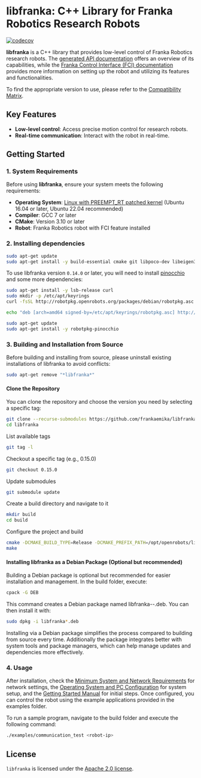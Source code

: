 # libfranka: C++ Library for Franka Robotics Research Robots

[![codecov][codecov-status]][codecov]

**libfranka** is a C++ library that provides low-level control of Franka Robotics research robots. The [generated API documentation][api-docs] offers an overview of its capabilities, while the [Franka Control Interface (FCI) documentation][fci-docs] provides more information on setting up the robot and utilizing its features and functionalities.

To find the appropriate version to use, please refer to the [Compatibility Matrix][compatibility-matrix].

## Key Features

- **Low-level control**: Access precise motion control for research robots.
- **Real-time communication**: Interact with the robot in real-time.

## Getting Started

### 1. System Requirements

Before using **libfranka**, ensure your system meets the following requirements:

- **Operating System**: [Linux with PREEMPT_RT patched kernel][real-time-kernel]  (Ubuntu 16.04 or later, Ubuntu 22.04 recommended)
- **Compiler**: GCC 7 or later
- **CMake**: Version 3.10 or later
- **Robot**: Franka Robotics robot with FCI feature installed

### 2. Installing dependencies

```bash
sudo apt-get update
sudo apt-get install -y build-essential cmake git libpoco-dev libeigen3-dev libfmt-dev
```

To use libfranka version `0.14.0` or later, you will need to install [pinocchio][stack-of-tasks] and some more dependencies:

```bash
sudo apt-get install -y lsb-release curl
sudo mkdir -p /etc/apt/keyrings
curl -fsSL http://robotpkg.openrobots.org/packages/debian/robotpkg.asc | sudo tee /etc/apt/keyrings/robotpkg.asc
```

```bash
echo "deb [arch=amd64 signed-by=/etc/apt/keyrings/robotpkg.asc] http://robotpkg.openrobots.org/packages/debian/pub $(lsb_release -cs) robotpkg" | sudo tee /etc/apt/sources.list.d/robotpkg.list
```

```bash
sudo apt-get update
sudo apt-get install -y robotpkg-pinocchio
```

### 3. Building and Installation from Source

Before building and installing from source, please uninstall existing installations of libfranka to avoid conflicts:

```bash
sudo apt-get remove "*libfranka*"
```

#### Clone the Repository

You can clone the repository and choose the version you need by selecting a specific tag:

```bash
git clone --recurse-submodules https://github.com/frankaemika/libfranka.git
cd libfranka
```

List available tags

```bash
git tag -l
```

Checkout a specific tag (e.g., 0.15.0)

```bash
git checkout 0.15.0
```

Update submodules

```bash
git submodule update
```

Create a build directory and navigate to it

```bash
mkdir build
cd build
```

Configure the project and build

```bash
cmake -DCMAKE_BUILD_TYPE=Release -DCMAKE_PREFIX_PATH=/opt/openrobots/lib/cmake -DBUILD_TESTS=OFF ..
make
```

#### Installing libfranka as a Debian Package (Optional but recommended)

Building a Debian package is optional but recommended for easier installation and management. In the build folder, execute:

```bash
cpack -G DEB
```

This command creates a Debian package named libfranka-<version>-<architecture>.deb. You can then install it with:

```bash
sudo dpkg -i libfranka*.deb
```

Installing via a Debian package simplifies the process compared to building from source every time. Additionally the package integrates better with system tools and package managers, which can help manage updates and dependencies more effectively.

### 4. Usage

After installation, check the [Minimum System and Network Requirements][requirements] for network settings, the [Operating System and PC Configuration][real-time-kernel] for system setup, and the [Getting Started Manual][getting-started] for initial steps. Once configured, you can control the robot using the example applications provided in the examples folder.

To run a sample program, navigate to the build folder and execute the following command:

```bash
./examples/communication_test <robot-ip> 
```

## License

`libfranka` is licensed under the [Apache 2.0 license][apache-2.0].

[stack-of-tasks]: https://stack-of-tasks.github.io/pinocchio/download.html
[real-time-kernel]: https://frankaemika.github.io/docs/installation_linux.html#setting-up-the-real-time-kernel
[requirements]: https://frankaemika.github.io/docs/requirements.html
[getting-started]: https://frankaemika.github.io/docs/getting_started.html#
[compatibility-matrix]: https://frankaemika.github.io/docs/compatibility.html
[apache-2.0]: https://www.apache.org/licenses/LICENSE-2.0.html
[api-docs]: https://frankaemika.github.io/libfranka/0.15.0
[fci-docs]: https://frankaemika.github.io/docs
[codecov-status]: https://codecov.io/gh/frankaemika/libfranka/branch/master/graph/badge.svg
[codecov]: https://codecov.io/gh/frankaemika/libfranka
